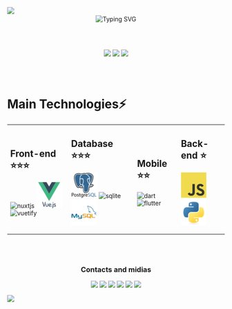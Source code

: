 <html>
<img src="https://capsule-render.vercel.app/api?type=waving&color=ffa726&height=140&section=header" />

<div align="center">
<img src="https://readme-typing-svg.demolab.com?font=Fira+Code&pause=1000&center=true&vCenter=true&color=FFA726&random=false&weight=600&width=435&size=30&lines=Hey+there!+My+name+is+Caetano+Leal;I%E2%80%99m+21+years+old;I%E2%80%99m+Brazilian;And+I%E2%80%99m+a+dev+stack+full" alt="Typing SVG" /></a>
</div>

<br> </br>

<div align="center">
<img height="180em" src="https://github-readme-stats.vercel.app/api?username=CaetanoLeal&show_icons=true&theme=great-gatsby"/>
<img height="180em" src="https://github-readme-stats.vercel.app/api/top-langs/?username=CaetanoLeal&layout=compact&theme=great-gatsby"/>
<img src="https://github-readme-activity-graph.vercel.app/graph?username=CaetanoLeal&bg_color=0d1117&height=300&color=ffa726&line=332108&point=ffd95b&area=true&hide_border=true" />
</div>

<br> </br>

<h1>Main Technologies⚡</h1>
<div align="center">
<table>
  <tr>
    <td>
      <h2>Front-end ⭐⭐⭐</h2>
      <p>
        <img src="https://www.vectorlogo.zone/logos/nuxtjs/nuxtjs-icon.svg" alt="nuxtjs" width="60" height="60"/>
        <img src="https://raw.githubusercontent.com/devicons/devicon/master/icons/vuejs/vuejs-original-wordmark.svg" alt="vuejs" width="60" height="60"/>
        <img src="https://bestofjs.org/logos/vuetify.svg" alt="vuetify" width="60" height="60"/>
      </p>
    </td>
    <td>
      <h2>Database ⭐⭐⭐</h2>
      <p>
        <img src="https://raw.githubusercontent.com/devicons/devicon/master/icons/postgresql/postgresql-original-wordmark.svg" alt="postgresql" width="60" height="60"/>
        <img src="https://www.vectorlogo.zone/logos/sqlite/sqlite-icon.svg" alt="sqlite" width="60" height="60"/>
        <img src="https://raw.githubusercontent.com/devicons/devicon/master/icons/mysql/mysql-original-wordmark.svg" alt="mysql" width="60" height="60"/>
      </p>
    </td>
    <td>
      <h2>Mobile ⭐⭐</h2>
      <p>
        <img src="https://www.vectorlogo.zone/logos/dartlang/dartlang-icon.svg" alt="dart" width="60" height="60"/>
        <img src="https://www.vectorlogo.zone/logos/flutterio/flutterio-icon.svg" alt="flutter" width="60" height="60"/>
      </p>
    </td>
    <td>
      <h2>Back-end ⭐</h2>
      <p>
        <img src="https://raw.githubusercontent.com/devicons/devicon/master/icons/javascript/javascript-original.svg" alt="javascript" width="60" height="60"/>
        <img src="https://raw.githubusercontent.com/devicons/devicon/master/icons/python/python-original.svg" alt="python" width="60" height="60"/>
      </p>
    </td>
  </tr>
</table>
</div>
<br> </br>
<div align="center">
  <h3>Contacts and midias</h3>
  <p>
    <img src="https://img.shields.io/badge/Gmail-D14836?style=for-the-badge&logo=gmail&logoColor=white"/>
    <img src="https://img.shields.io/badge/Telegram-2CA5E0?style=for-the-badge&logo=telegram&logoColor=white"/>
    <img src="https://img.shields.io/badge/WhatsApp-25D366?style=for-the-badge&logo=whatsapp&logoColor=white"/>
    <img src="https://img.shields.io/badge/LinkedIn-0077B5?style=for-the-badge&logo=linkedin&logoColor=white"/>
    <img src="https://img.shields.io/badge/GitHub-100000?style=for-the-badge&logo=github&logoColor=white"/>
    <img src="https://img.shields.io/badge/-Behance-blue?style=for-the-badge&logo=behance&logoColor=white"/>
  </p>
</div>

<img src="https://capsule-render.vercel.app/api?type=waving&color=ffa726&height=140&section=footer" />
